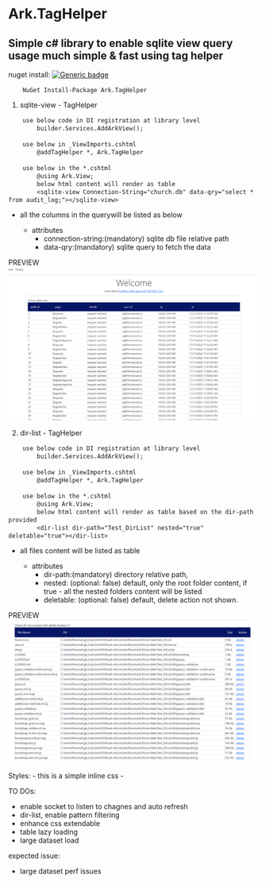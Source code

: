 # Ark.TagHelper

## Simple c# library to enable sqlite view query usage much simple & fast using tag helper

nuget install:
[![Generic badge](https://img.shields.io/nuget/v/ark.sqlite?color=green&label=nuget&style=for-the-badge)](https://www.nuget.org/packages/Ark.TagHelper)
````
    NuGet Install-Package Ark.TagHelper
````

1. sqlite-view - TagHelper

````
    use below code in DI registration at library level
        builder.Services.AddArkView();

    use below in _ViewImports.cshtml
        @addTagHelper *, Ark.TagHelper

    use below in the *.cshtml
        @using Ark.View;
        below html content will render as table
        <sqlite-view Connection-String="church.db" data-qry="select * from audit_log;"></sqlite-view>
````

- all the columns in the querywill be listed as below

    - attributes
        - connection-string:(mandatory) sqlite db file relative path
        - data-qry:(mandatory) sqlite query to fetch the data

PREVIEW
![sqlite-view preview](./sqlite-view-preview.PNG)

2. dir-list - TagHelper

````
    use below code in DI registration at library level
        builder.Services.AddArkView();

    use below in _ViewImports.cshtml
        @addTagHelper *, Ark.TagHelper

    use below in the *.cshtml
        @using Ark.View;
        below html content will render as table based on the dir-path provided
        <dir-list dir-path="Test_DirList" nested="true" deletable="true"></dir-list>
````

- all files content will be listed as table

    - attributes
        - dir-path:(mandatory) directory relative path,
        - nested: (optional: false) default, only the root folder content, if true - all the nested folders content will be listed
        - deletable: (optional: false) default, delete action not shown. 

PREVIEW
![dir-list preview](./dir-list-nested-delete-preview.png)

Styles:
    - this is a simple inline css
    - 

TO DOs:

- enable socket to listen to chagnes and auto refresh
- dir-list, enable pattern filtering
- enhance css extendable
- table lazy loading
- large dataset load

expected issue:

- large dataset perf issues